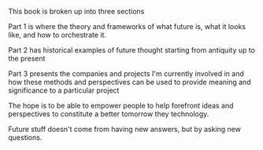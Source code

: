 This book is broken up into three sections

Part 1 is where the theory and frameworks of what future is, what it looks like, and how to orchestrate it.

Part 2 has historical examples of future thought starting from antiquity up to the present 

Part 3 presents the companies and projects I'm currently involved in and how these methods and perspectives can be used to provide meaning and significance to a particular project

The hope is to be able to empower people to help forefront ideas and perspectives to constitute a better tomorrow they technology.

Future stuff doesn't come from having new answers, but by asking new questions.
